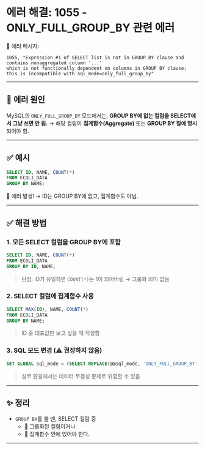 # 에러 해결: 1055 - ONLY_FULL_GROUP_BY 관련 에러

📌 에러 메시지:
```
1055, "Expression #1 of SELECT list is not in GROUP BY clause and contains nonaggregated column '...'
which is not functionally dependent on columns in GROUP BY clause;
this is incompatible with sql_mode=only_full_group_by"
```

---

## 🧠 에러 원인
MySQL의 `ONLY_FULL_GROUP_BY` 모드에서는,
**GROUP BY에 없는 컬럼을 SELECT에서 그냥 쓰면 안 됨.**
→ 해당 컬럼이 **집계함수(Aggregate)** 또는 **GROUP BY 절에 명시**되어야 함.

---

## ✅ 예시
```sql
SELECT ID, NAME, COUNT(*)
FROM ECOLI_DATA
GROUP BY NAME;
```
🔻 에러 발생! → ID는 GROUP BY에 없고, 집계함수도 아님.

---

## ✅ 해결 방법

### 1. 모든 SELECT 컬럼을 GROUP BY에 포함
```sql
SELECT ID, NAME, COUNT(*)
FROM ECOLI_DATA
GROUP BY ID, NAME;
```
> 단점: ID가 유일하면 `COUNT(*)`는 1이 되어버림 → 그룹화 의미 없음

### 2. SELECT 컬럼에 집계함수 사용
```sql
SELECT MAX(ID), NAME, COUNT(*)
FROM ECOLI_DATA
GROUP BY NAME;
```
> ID 중 대표값만 보고 싶을 때 적절함

### 3. SQL 모드 변경 (⚠️ 권장하지 않음)
```sql
SET GLOBAL sql_mode = (SELECT REPLACE(@@sql_mode, 'ONLY_FULL_GROUP_BY', ''));
```
> 실무 환경에서는 데이터 무결성 문제로 위험할 수 있음

---

## ✨ 정리
- `GROUP BY`를 쓸 땐, SELECT 컬럼 중
  - 🔹 그룹화된 컬럼이거나
  - 🔹 집계함수 안에 있어야 한다.

---